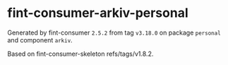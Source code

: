 # fint-consumer-arkiv-personal

Generated by fint-consumer `2.5.2` from tag `v3.18.0` on package `personal` and component `arkiv`.

Based on fint-consumer-skeleton refs/tags/v1.8.2.
